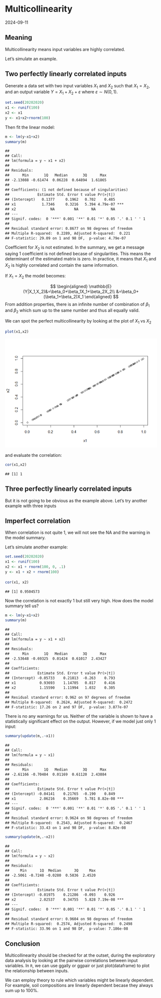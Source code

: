 Multicollinearity
================
2024-09-11

## Meaning

Multicollinearity means input variables are highly correlated.

Let’s simulate an example.

## Two perfectly linearly correlated inputs

Generate a data set with two input variables $X_1$ and $X_2$ such that
$X_1=X_2$, and an output variable $Y=X_1+X_2+\varepsilon$ where
$\varepsilon \sim N(0,1)$.

``` r
set.seed(20202020)
x1 <- runif(100)
x2 <- x1
y <- x1+x2+rnorm(100)
```

Then fit the linear model:

``` r
m <- lm(y~x1+x2)
summary(m)
```

    ## 
    ## Call:
    ## lm(formula = y ~ x1 + x2)
    ## 
    ## Residuals:
    ##      Min       1Q   Median       3Q      Max 
    ## -2.13088 -0.61474  0.06228  0.64894  1.61865 
    ## 
    ## Coefficients: (1 not defined because of singularities)
    ##             Estimate Std. Error t value Pr(>|t|)    
    ## (Intercept)   0.1377     0.1962   0.702    0.485    
    ## x1            1.7346     0.3216   5.394 4.79e-07 ***
    ## x2                NA         NA      NA       NA    
    ## ---
    ## Signif. codes:  0 '***' 0.001 '**' 0.01 '*' 0.05 '.' 0.1 ' ' 1
    ## 
    ## Residual standard error: 0.8677 on 98 degrees of freedom
    ## Multiple R-squared:  0.2289, Adjusted R-squared:  0.221 
    ## F-statistic: 29.09 on 1 and 98 DF,  p-value: 4.79e-07

Coefficient for $X_2$ is not estimated. In the summary, we get a message
saying 1 coefficient is not defined becase of singularities. This means
the determinant of the estimated matrix is zero. In practice, it means
that $X_1$ and $X_2$ is highly correlated and contain the same
information.

If $X_1=X_2$ the model becomes:

$$
\begin{aligned}
\mathbb{E}(Y|X_1,X_2)&=\beta_0+\beta_1X_1+\beta_2X_2\\
&=\beta_0+(\beta_1+\beta_2)X_1
\end{aligned}
$$ From addition properties, there is an infinite number of combination
of $\beta_1$ and $\beta_2$ which sum up to the same number and thus all
equally valid.

We can spot the perfect multicollinearity by looking at the plot of
$X_1$ vs $X_2$

``` r
plot(x1,x2)
```

![](multicollinearity_files/figure-gfm/unnamed-chunk-3-1.png)<!-- -->

and evaluate the correlation:

``` r
cor(x1,x2)
```

    ## [1] 1

## Three perfectly linearly correlated inputs

But it is not going to be obvious as the example above. Let’s try
another example with three inputs

## Imperfect correlation

When correlation is not quite 1, we will not see the NA and the warning
in the model summary.

Let’s simulate another example:

``` r
set.seed(20202020)
x1 <- runif(100)
x2 <- x1 + rnorm(100, 0, .1)
y <- x1 + x2 + rnorm(100)

cor(x1, x2)
```

    ## [1] 0.9504573

Now the correlation is not exactly 1 but still very high. How does the
model summary tell us?

``` r
m <- lm(y~x1+x2)
summary(m)
```

    ## 
    ## Call:
    ## lm(formula = y ~ x1 + x2)
    ## 
    ## Residuals:
    ##      Min       1Q   Median       3Q      Max 
    ## -2.53648 -0.69325  0.01424  0.61017  2.43427 
    ## 
    ## Coefficients:
    ##             Estimate Std. Error t value Pr(>|t|)
    ## (Intercept) -0.05733    0.21813  -0.263    0.793
    ## x1           0.93693    1.14705   0.817    0.416
    ## x2           1.15590    1.11994   1.032    0.305
    ## 
    ## Residual standard error: 0.962 on 97 degrees of freedom
    ## Multiple R-squared:  0.2624, Adjusted R-squared:  0.2472 
    ## F-statistic: 17.26 on 2 and 97 DF,  p-value: 3.877e-07

There is no any warnings for us. Neither of the variable is shown to
have a statistically significant effect on the output. However, if we
model just only 1 input:

``` r
summary(update(m,.~x1))
```

    ## 
    ## Call:
    ## lm(formula = y ~ x1)
    ## 
    ## Residuals:
    ##      Min       1Q   Median       3Q      Max 
    ## -2.61166 -0.70484  0.01169  0.61120  2.43884 
    ## 
    ## Coefficients:
    ##             Estimate Std. Error t value Pr(>|t|)    
    ## (Intercept) -0.04141    0.21765  -0.190    0.849    
    ## x1           2.06216    0.35669   5.781 8.82e-08 ***
    ## ---
    ## Signif. codes:  0 '***' 0.001 '**' 0.01 '*' 0.05 '.' 0.1 ' ' 1
    ## 
    ## Residual standard error: 0.9624 on 98 degrees of freedom
    ## Multiple R-squared:  0.2543, Adjusted R-squared:  0.2467 
    ## F-statistic: 33.43 on 1 and 98 DF,  p-value: 8.82e-08

``` r
summary(update(m,.~x2))
```

    ## 
    ## Call:
    ## lm(formula = y ~ x2)
    ## 
    ## Residuals:
    ##     Min      1Q  Median      3Q     Max 
    ## -2.5061 -0.7248 -0.0280  0.5836  2.4520 
    ## 
    ## Coefficients:
    ##             Estimate Std. Error t value Pr(>|t|)    
    ## (Intercept) -0.01975    0.21286  -0.093    0.926    
    ## x2           2.02537    0.34755   5.828 7.19e-08 ***
    ## ---
    ## Signif. codes:  0 '***' 0.001 '**' 0.01 '*' 0.05 '.' 0.1 ' ' 1
    ## 
    ## Residual standard error: 0.9604 on 98 degrees of freedom
    ## Multiple R-squared:  0.2574, Adjusted R-squared:  0.2498 
    ## F-statistic: 33.96 on 1 and 98 DF,  p-value: 7.186e-08

## Conclusion

Multicollinearity should be checked for at the outset, during the
exploratory data analysis by looking at the pairwise correlations
between input variables. In `R`, we can use ggally or ggpair or just
plot(dataframe) to plot the relationship between inputs.

We can employ theory to rule which variables might be linearly
dependent. For example, soil compositions are linearly dependent becase
they always sum up to 100%.
